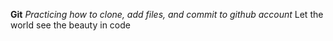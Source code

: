 **Git**
_Practicing how to clone, add files, and commit to github account_
Let the world see the beauty in code
